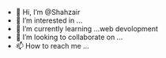 - 👋 Hi, I’m @Shahzair
- 👀 I’m interested in ...
- 🌱 I’m currently learning ...web devolopment
- 💞️ I’m looking to collaborate on ...
- 📫 How to reach me ...

<!---
Shahzair/Shahzair is a ✨ special ✨ repository because its `README.md` (this file) appears on your GitHub profile.
You can click the Preview link to take a look at your changes.
--->
